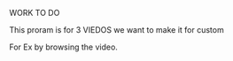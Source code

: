 WORK TO DO

This proram is for 3 VIEDOS we want to make it for custom

For Ex by browsing the video.
